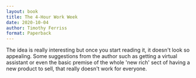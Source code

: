 ```yaml
---
layout: book
title: The 4-Hour Work Week
date: 2020-10-04
author: Timothy Ferriss
format: Paperback
---
```


The idea is really interesting but once you start reading it, it doesn't look so appealing. Some suggestions from the author such as getting a virtual assistant or even the basic premise of the whole 'new rich' sect of having a new product to sell, that really doesn't work for everyone.
